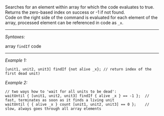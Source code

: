 Searches for an element within array for which the code evaluates to true. Returns the zero-based index on success or -1 if not found.<br>
Code on the right side of the command is evaluated for each element of the array, processed element can be referenced in code as `_x`.


---
*Syntaxes:*

array `findIf` code

---
*Example 1:*

```sqf
[unit1, unit2, unit3] findIf {not alive _x}; // return index of the first dead unit)
```

*Example 2:*

```sqf
// two ways how to 'wait for all units to be dead':
waitUntil { [unit1, unit2, unit3] findIf { alive _x } == -1 };	// fast, terminates as soon as it finds a living unit
waitUntil { { alive _x } count [unit1, unit2, unit3] == 0 };	// slow, always goes through all array elements
```